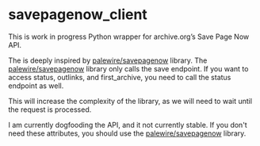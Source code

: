 # savepagenow_client

This is work in progress Python wrapper for archive.org’s Save Page Now API.

The is deeply inspired by [palewire/savepagenow](https://github.com/palewire/savepagenow) library. The [palewire/savepagenow](https://github.com/palewire/savepagenow) library only calls the save endpoint. If you want to access status, outlinks, and first_archive, you need to call the status endpoint as well.

This will increase the complexity of the library, as we will need to wait until the request is processed.

I am currently dogfooding the API, and it not currently stable. If you don't need these attributes, you should use the [palewire/savepagenow](https://github.com/palewire/savepagenow) library.